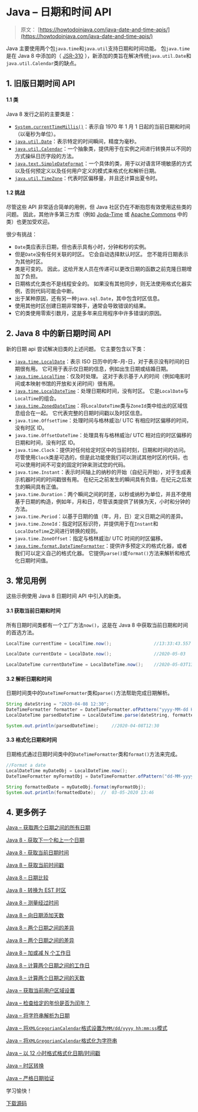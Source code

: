# Java – 日期和时间 API

> 原文： [https://howtodoinjava.com/java-date-and-time-apis/](https://howtodoinjava.com/java-date-and-time-apis/)

Java 主要使用两个包`java.time`和`java.util`支持日期和时间功能。 包`java.time`是在 Java 8 中添加的（ [JSR-310](https://jcp.org/en/jsr/detail?id=310) ），新添加的类旨在解决传统`java.util.Date`和`java.util.Calendar`类的缺点。

## 1\. 旧版日期时间 API

#### 1.1 类

Java 8 发行之前的主要类是：

*   [`System.currentTimeMillis()`](https://docs.oracle.com/javase/7/docs/api/java/lang/System.html#currentTimeMillis())：表示自 1970 年 1 月 1 日起的当前日期和时间（以毫秒为单位）。
*   [`java.util.Date`](https://docs.oracle.com/javase/7/docs/api/java/util/Date.html)：表示特定的时间瞬间，精度为毫秒。
*   [`java.util.Calendar`](https://docs.oracle.com/javase/7/docs/api/java/util/Calendar.html)：一个抽象类，提供用于在实例之间进行转换并以不同的方式操纵日历字段的方法。
*   [`java.text.SimpleDateFormat`](https://docs.oracle.com/javase/7/docs/api/java/text/SimpleDateFormat.html)：一个具体的类，用于以对语言环境敏感的方式以及任何预定义以及任何用户定义的模式来格式化和解析日期。
*   [`java.util.TimeZone`](https://docs.oracle.com/javase/7/docs/api/java/util/TimeZone.html)：代表时区偏移量，并且还计算出夏令时。

#### 1.2 挑战

尽管这些 API 非常适合简单的用例，但 Java 社区仍在不断抱怨有效使用这些类的问题。 因此，其他许多第三方库（例如 [Joda-Time](https://www.joda.org/joda-time/) 或 [Apache Commons](https://commons.apache.org/) 中的类）也更加受欢迎。

很少有挑战：

*   `Date`类应表示日期，但也表示具有小时，分钟和秒的实例。
*   但是`Date`没有任何关联的时区。 它会自动选择默认时区。 您不能将日期表示为其他时区。
*   类是可变的。 因此，这给开发人员在传递可以更改日期的函数之前克隆日期增加了负担。
*   日期格式化类也不是线程安全的。 如果没有其他同步，则无法使用格式化器实例，否则代码可能会中断。
*   出于某种原因，还有另一种`java.sql.Date`，其中包含时区信息。
*   使用其他时区创建日期非常棘手，通常会导致错误的结果。
*   它的类使用零索引数月，这是多年来应用程序中许多错误的原因。

## 2\. Java 8 中的新日期时间 API

新的日期 api 尝试解决旧类的上述问题。 它主要包含以下类：

*   [`java.time.LocalDate`](https://howtodoinjava.com/java/date-time/compare-localdates/)：表示 ISO 日历中的年-月-日，对于表示没有时间的日期很有用。 它可用于表示仅日期的信息，例如出生日期或结婚日期。
*   [`java.time.LocalTime`](https://howtodoinjava.com/java/date-time/java-localtime/)：仅及时处理。 这对于表示基于人的时间（例如电影时间或本映射书馆的开放和关闭时间）很有用。
*   [`java.time.LocalDateTime`](https://howtodoinjava.com/java/date-time/compare-localdatetime/)：处理日期和时间，没有时区。 它是`LocalDate`与`LocalTime`的组合。
*   [`java.time.ZonedDateTime`](https://howtodoinjava.com/java/date-time/zoneddatetime-comparison/)：将`LocalDateTime`类与`ZoneId`类中给出的区域信息组合在一起。 它代表完整的日期时间戳以及时区信息。
*   `java.time.OffsetTime`：处理时间与格林威治/ UTC 有相应时区偏移的时间，没有时区 ID。
*   `java.time.OffsetDateTime`：处理具有与格林威治/ UTC 相对应的时区偏移的日期和时间，没有时区 ID。
*   `java.time.Clock`：提供对任何给定时区中的当前时刻，日期和时间的访问。 尽管使用`Clock`类是可选的，但是此功能使我们可以测试其他时区的代码，也可以使用时间不可变的固定时钟来测试您的代码。
*   `java.time.Instant`：表示时间轴上的纳秒的开始（自纪元开始），对于生成表示机器时间的时间戳很有用。 在纪元之前发生的瞬间具有负值，在纪元之后发生的瞬间具有正值。
*   `java.time.Duration`：两个瞬间之间的时差，以秒或纳秒为单位，并且不使用基于日期的构造，例如年，月和日，尽管该类提供了转换为天，小时和分钟的方法。
*   `java.time.Period`：以基于日期的值（年，月，日）定义日期之间的差异。
*   `java.time.ZoneId`：指定时区标识符，并提供用于在`Instant`和`LocalDateTime`之间进行转换的规则。
*   `java.time.ZoneOffset`：指定与格林威治/ UTC 时间的时区偏移。
*   [`java.time.format.DateTimeFormatter`](https://howtodoinjava.com/java/date-time/java8-datetimeformatter-example/)：提供许多预定义的格式化器，或者我们可以定义自己的格式化器。 它提供`parse()`或`format()`方法来解析和格式化日期时间值。

## 3\. 常见用例

这些示例使用 Java 8 日期时间 API 中引入的新类。

#### 3.1 获取当前日期和时间

所有日期时间类都有一个工厂方法`now()`，这是在 Java 8 中获取当前日期和时间的首选方法。

```java
LocalTime currentTime = LocalTime.now();				//13:33:43.557

LocalDate currentDate = LocalDate.now();				//2020-05-03

LocalDateTime currentDateTime = LocalDateTime.now();	//2020-05-03T13:33:43.557

```

#### 3.2 解析日期和时间

日期时间类中的`DateTimeFormatter`类和`parse()`方法帮助完成日期解析。

```java
String dateString = "2020-04-08 12:30";
DateTimeFormatter formatter = DateTimeFormatter.ofPattern("yyyy-MM-dd HH:mm");
LocalDateTime parsedDateTime = LocalDateTime.parse(dateString, formatter);

System.out.println(parsedDateTime);		//2020-04-08T12:30

```

#### 3.3 格式化日期和时间

日期格式通过日期时间类中的`DateTimeFormatter`类和`format()`方法来完成。

```java
//Format a date
LocalDateTime myDateObj = LocalDateTime.now();
DateTimeFormatter myFormatObj = DateTimeFormatter.ofPattern("dd-MM-yyyy HH:mm");

String formattedDate = myDateObj.format(myFormatObj);
System.out.println(formattedDate);	//	03-05-2020 13:46

```

## 4\. 更多例子

[Java – 获取两个日期之间的所有日期](https://howtodoinjava.com/java/date-time/dates-between-two-dates/)

[Java 8 - 获取下一个和上一个日期](https://howtodoinjava.com/java/date-time/java8-next-previous-date/)

[Java 8 - 获取当前日期时间](https://howtodoinjava.com/java/date-time/current-date-time/)

[Java 8 – 获取当前时间戳](https://howtodoinjava.com/java/date-time/get-current-timestamp/)

[Java 8 – 日期比较](https://howtodoinjava.com/java/date-time/compare-dates/)

[Java 8 - 转换为 EST 时区](https://howtodoinjava.com/java/date-time/convert-date-time-to-est-est5edt/)

[Java 8 – 测量经过时间](https://howtodoinjava.com/java/date-time/execution-elapsed-time/)

[Java 8 – 向日期添加天数](https://howtodoinjava.com/java/date-time/add-days-to-date-localdatetime/)

[Java 8 – 两个日期之间的差异](https://howtodoinjava.com/java/date-time/duration-between-two-dates/)

[Java 8 – 两个日期之间的差异](https://howtodoinjava.com/java/date-time/calculate-difference-between-two-dates-in-java/)

[Java 8 – 加或减 N 个工作日](https://howtodoinjava.com/java/date-time/add-subtract-business-days/)

[Java 8 – 计算两个日期之间的工作日](https://howtodoinjava.com/java/date-time/calculate-business-days/)

[Java 8 – 计算两个日期之间的天数](https://howtodoinjava.com/java/date-time/calculate-days-between-dates/)

[Java – 获取当前用户区域设置](https://howtodoinjava.com/java/date-time/how-to-get-current-user-locale-in-java/)

[Java – 检查给定的年份是否为闰年？](https://howtodoinjava.com/java/date-time/check-leap-year/)

[Java – 将字符串解析为日期](https://howtodoinjava.com/java/date-time/java-parse-string-to-date/)

[Java – 将`XMLGregorianCalendar`格式设置为`MM/dd/yyyy hh:mm:ss`模式](https://howtodoinjava.com/java/date-time/format-xmlgregoriancalendar-to-date-pattern/)

[Java – 将`XMLGregorianCalendar`格式化为字符串](https://howtodoinjava.com/java/date-time/xmlgregoriancalendar-date-string-example/)

[Java – 以 12 小时格式格式化日期/时间戳](https://howtodoinjava.com/java/date-time/format-time-12-hours-pattern/)

[Java – 时区转换](https://howtodoinjava.com/java/date-time/convert-date-between-timezones/)

[Java – 严格日期验证](https://howtodoinjava.com/java/date-time/strict-date-validation-simpledateformat-setlenient/)

学习愉快！

[下载源码](https://github.com/lokeshgupta1981/Core-Java/tree/master/src/com/howtodoinjava/core/datetime)